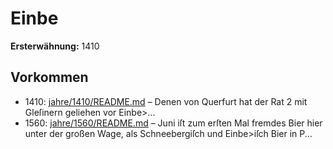 # Einbe

**Ersterwähnung:** 1410

## Vorkommen
- 1410: [jahre/1410/README.md](../jahre/1410/README.md) – Denen von Querfurt hat der Rat 2 mit Gleſinern
geliehen vor Einbe>...
- 1560: [jahre/1560/README.md](../jahre/1560/README.md) – Juni iſt zum erſten Mal fremdes Bier hier
unter der großen Wage, als Schneebergiſch und Einbe>iſch
Bier in P...
